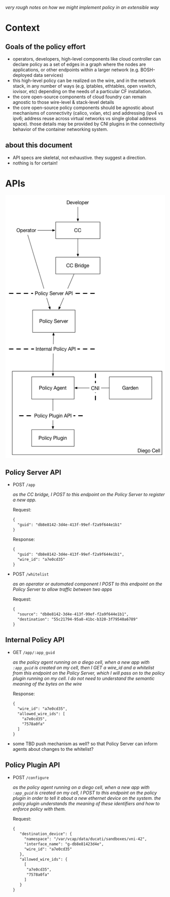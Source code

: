 *very rough notes on how we might implement policy in an extensible way*


# Context

## Goals of the policy effort
- operators, developers, high-level components like cloud controller can declare policy as a set of edges in a graph where the nodes are applications, or other endpoints within a larger network (e.g. BOSH-deployed data services)
- this high-level policy can be realized on the wire, and in the network stack, in any number of ways (e.g. iptables, ethtables, open vswitch, iovisor, etc) depending on the needs of a particular CF installation.
- the core open-source components of cloud foundry can remain agnostic to those wire-level & stack-level details
- the core open-source policy components should be agnostic about mechanisms of connectivity (calico, vxlan, etc) and addressing (ipv4 vs ipv6; address reuse across virtual networks vs single global address space).  those details may be provided by CNI plugins in the connectivity behavior of the container networking system.

## about this document
- API specs are skeletal, not exhaustive.  they suggest a direction.
- nothing is for certain!




# APIs

![diagram](policy-api.png)

## Policy Server API

- POST `/app`

  *as the CC bridge, I POST to this endpoint on the Policy Server to register a new app.*

  Request:
  ```
  { 
    "guid": "db8e8142-3d4e-413f-99ef-f2a9f644e1b1"
  }
  ```
  Response:
  ```
  { 
    "guid": "db8e8142-3d4e-413f-99ef-f2a9f644e1b1",
    "wire_id": "a7e0cd35"
  }
  ```

- POST `/whitelist`

  *as an operator or automated component I POST to this endpoint on the Policy Server to allow traffic between two apps*

  Request:
  ```
  { 
    "source": "db8e8142-3d4e-413f-99ef-f2a9f644e1b1",
    "destination": "55c21794-95a8-41bc-b320-3f79540a6789"
  }
  ```
  
## Internal Policy API
- GET `/app/:app_guid`

  *as the policy agent running on a diego cell, when a new app with `:app_guid` is created on my cell,
    then I GET a wire_id and a whitelist from this endpoint on the Policy Server, which I will pass on to the policy plugin running on my cell.  I do not need to understand the semantic meaning of the bytes on the wire*

  Response:
  ```
  {
    "wire_id": "a7e0cd35",
    "allowed_wire_ids": [
      "a7e0cd35",
      "7578a0fa"
    ]
  }
  ```
- some TBD push mechanism as well?  so that Policy Server can inform agents about changes to the whitelist?
  
## Policy Plugin API

- POST `/configure`

  *as the policy agent running on a diego cell, when a new app with `:app_guid` is created on my cell,
    I POST to this endpoint on the policy plugin in order to tell it about a new ethernet device on the system.
    the policy plugin understands the meaning of these identifiers and how to enforce policy with them.*

  Request:
  ```
  {
     "destination_device": {
       "namespace": "/var/vcap/data/ducati/sandboxes/vni-42",
       "interface_name": "g-db8e81423d4e",
       "wire_id": "a7e0cd35"
     },
     "allowed_wire_ids": {
       [
        "a7e0cd35",
        "7578a0fa"
       ]
     }
  }
  ```
